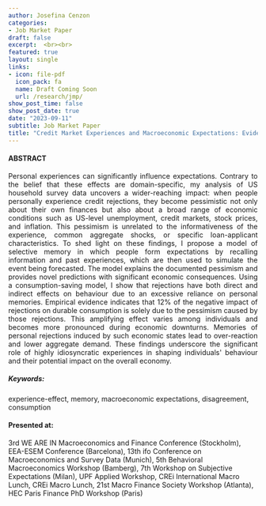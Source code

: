 ```yaml
---
author: Josefina Cenzon
categories: 
- Job Market Paper
draft: false
excerpt:  <br><br>
featured: true
layout: single
links:
- icon: file-pdf
  icon_pack: fa
  name: Draft Coming Soon
  url: /research/jmp/
show_post_time: false
show_post_date: true
date: "2023-09-11"
subtitle: Job Market Paper
title: "Credit Market Experiences and Macroeconomic Expectations: Evidence and Theory"
---
```


<!--
- icon: window-maximize
  icon_pack: far
  name: Slides
  url: https://github.com/apreshill/bakeoff
-->

<!-- ##### Short summary -->

#### ABSTRACT

<p style='text-align: justify;'> 
Personal experiences can significantly influence expectations. Contrary to the belief that these effects are domain-specific, my analysis of US household survey data uncovers a wider-reaching impact: when people personally experience credit rejections, they become pessimistic not only about their own finances but also about a broad range of economic conditions such as US-level unemployment, credit markets, stock prices, and inflation. This pessimism is unrelated to the informativeness of the experience, common aggregate shocks, or specific loan-applicant characteristics. To shed light on these findings, I propose a model of selective memory in which people form expectations by recalling information and past experiences, which are then used to simulate the event being forecasted. The model explains the documented pessimism and provides novel predictions with significant economic consequences. Using a consumption-saving model, I show that rejections have both direct and indirect effects on behaviour due to an excessive reliance on personal memories. Empirical evidence indicates that 12% of the negative impact of rejections on durable consumption is solely due to the pessimism caused by those rejections. This amplifying effect varies among individuals and becomes more pronounced during economic downturns. Memories of personal rejections induced by such economic states lead to over-reaction and lower aggregate demand. These findings underscore the significant role of highly idiosyncratic experiences in shaping individuals' behaviour and their potential impact on the overall economy.


</p>

##### _Keywords:_

experience-effect, memory, macroeconomic expectations, disagreement, consumption

<p style='text-align: justify;'> 

#### Presented at: 

3rd WE ARE IN Macroeconomics and Finance Conference (Stockholm), EEA-ESEM Conference (Barcelona), 13th ifo Conference on Macroeconomics and Survey Data (Munich), 5th Behavioral Macroeconomics Workshop (Bamberg), 7th Workshop on Subjective Expectations (Milan), UPF Applied Workshop, CREi International Macro Lunch, CREi Macro Lunch, 21st Macro Finance Society Workshop (Atlanta), HEC Paris Finance PhD Workshop (Paris)
</p>
